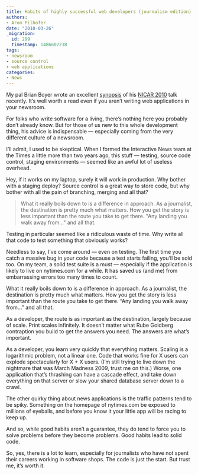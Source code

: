 ```yaml
---
title: Habits of highly successful web developers (journalism edition)
authors:
- Aron Pilhofer
date: "2010-03-26"
_migration:
  id: 299
  timestamp: 1486602238
tags:
- newsroom
- source control
- web applications
categories:
- News
---
```


My pal Brian Boyer wrote an excellent [synopsis][1] of his [NICAR 2010][2] talk recently. It&#8217;s well worth a read even if you aren&#8217;t writing web applications in your newsroom.

For folks who write software for a living, there&#8217;s nothing here you probably don&#8217;t already know. But for those of us new to this whole development thing, his advice is indispensable &#8212; especially coming from the very different culture of a newsroom.

I&#8217;ll admit, I used to be skeptical. When I formed the Interactive News team at the Times a little more than two years ago, this stuff &#8212; testing, source code control, staging environments &#8212; seemed like an awful lot of useless overhead.

Hey, if it works on my laptop, surely it will work in production. Why bother with a staging deploy? Source control is a great way to store code, but why bother with all the pain of branching, merging and all that?

> What it really boils down to is a difference in approach. As a journalist, the destination is pretty much what matters. How you get the story is less important than the route you take to get there. "Any landing you walk away from&#8230;" and all that.

Testing in particular seemed like a ridiculous waste of time. Why write all that code to test something that obviously works?

Needless to say, I&#8217;ve come around &#8212; even on testing. The first time you catch a massive bug in your code because a test starts failing, you&#8217;ll be sold too. On my team, a solid test suite is a must &#8212; especially if the application is likely to live on nytimes.com for a while. It has saved us (and me) from embarrassing errors too many times to count.

What it really boils down to is a difference in approach. As a journalist, the destination is pretty much what matters. How you get the story is less important than the route you take to get there. &#8220;Any landing you walk away from&#8230;&#8221; and all that.

As a developer, the route is as important as the destination, largely because of scale. Print scales infinitely. It doesn&#8217;t matter what Rube Goldberg contraption you build to get the answers you need. The answers are what&#8217;s important.

As a developer, you learn very quickly that everything matters. Scaling is a logarithmic problem, not a linear one. Code that works fine for X users can explode spectacularly for X + X users. (I&#8217;m still trying to live down the nightmare that was March Madness 2009, trust me on this.) Worse, one application that&#8217;s thrashing can have a cascade effect, and take down everything on that server or slow your shared database server down to a crawl.

The other quirky thing about news applications is the traffic patterns tend to be spiky. Something on the homepage of nytimes.com be exposed to millions of eyeballs, and before you know it your little app will be racing to keep up.

And so, while good habits aren&#8217;t a guarantee, they do tend to force you to solve problems before they become problems. Good habits lead to solid code.

So, yes, there is a lot to learn, especially for journalists who have not spent their careers working in software shops. The code is just the start. But trust me, it&#8217;s worth it.

 [1]: http://hackerjournalist.net/2010/03/13/nicar-2010-talk-good-habits/ "Boyer"
 [2]: http://data.nicar.org/CAR2010/ "NICAR"